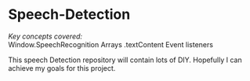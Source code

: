 # Speech-Detection

*Key concepts covered:*  
Window.SpeechRecognition 
Arrays 
.textContent 
Event listeners

This speech Detection repository will contain lots of DIY.
Hopefully I can achieve my goals for this project.
